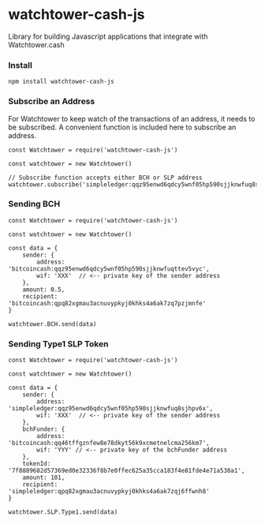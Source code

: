 # watchtower-cash-js

Library for building Javascript applications that integrate with Watchtower.cash

### Install
```
npm install watchtower-cash-js
```

### Subscribe an Address
For Watchtower to keep watch of the transactions of an address, it needs to be subscribed. A convenient function is included here to subscribe an address.
```
const Watchtower = require('watchtower-cash-js')

const watchtower = new Watchtower()

// Subscribe function accepts either BCH or SLP address
watchtower.subscribe('simpleledger:qqz95enwd6qdcy5wnf05hp590sjjknwfuq8sjhpv6x')
```

### Sending BCH
```
const Watchtower = require('watchtower-cash-js')

const watchtower = new Watchtower()

const data = {
    sender: {
        address: 'bitcoincash:qqz95enwd6qdcy5wnf05hp590sjjknwfuqttev5vyc',
        wif: 'XXX'  // <-- private key of the sender address
    },
    amount: 0.5,
    recipient: 'bitcoincash:qpq82xgmau3acnuvypkyj0khks4a6ak7zq7pzjmnfe'
}

watchtower.BCH.send(data)
```

### Sending Type1 SLP Token
```
const Watchtower = require('watchtower-cash-js')

const watchtower = new Watchtower()

const data = {
    sender: {
        address: 'simpleledger:qqz95enwd6qdcy5wnf05hp590sjjknwfuq8sjhpv6x',
        wif: 'XXX'  // <-- private key of the sender address
    },
    bchFunder: {
        address: 'bitcoincash:qq46tffgznfew8e78dkyt56k9xcmetnelcma256km7',
        wif: 'YYY' // <-- private key of the bchFunder address
    },
    tokenId: '7f8889682d57369ed0e32336f8b7e0ffec625a35cca183f4e81fde4e71a538a1',
    amount: 101,
    recipient: 'simpleledger:qpq82xgmau3acnuvypkyj0khks4a6ak7zqj6ffwnh8'
}

watchtower.SLP.Type1.send(data)
```
